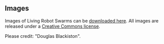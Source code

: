 ## Images

Images of Living Robot Swarms can be [downloaded here](https://drive.google.com).
All images are released under a [Creative Commons license](http://creativecommons.org/licenses/by/4.0/). 
<br>

Please credit: "Douglas Blackiston".
<br><br>

<!-- 
![image](https://cdorgs.github.io/img/06_Vivo_Group_Behavior_Trace.jpg)
The traces carved by a swarm of CDOs as they move through a field of particulate matter.
This image was selected by _Nature_ as [one of the best science photos](https://www.nature.com/articles/d41586-020-00245-8) of January 2020.
<br><br>
 -->

